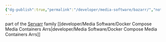 ```yaml
---
{"dg-publish":true,"permalink":"/developer/media-software/bazarr/","noteIcon":""}
---
```



part of the [Servarr](https://wiki.servarr.com/) family
[[developer/Media Software/Docker Compose Media Containers Arrs\|developer/Media Software/Docker Compose Media Containers Arrs]]